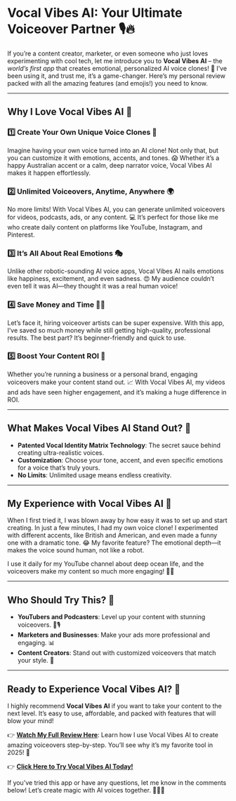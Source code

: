 # **Vocal Vibes AI: Your Ultimate Voiceover Partner 🎙️🔥**

If you’re a content creator, marketer, or even someone who just loves experimenting with cool tech, let me introduce you to **Vocal Vibes AI** – the *world’s first app* that creates emotional, personalized AI voice clones! 🤩 I’ve been using it, and trust me, it’s a game-changer. Here’s my personal review packed with all the amazing features (and emojis!) you need to know.  

---

## **Why I Love Vocal Vibes AI 💖**  

### 1️⃣ **Create Your Own Unique Voice Clones 🎤**  
Imagine having your own voice turned into an AI clone! Not only that, but you can customize it with emotions, accents, and tones. 😱 Whether it’s a happy Australian accent or a calm, deep narrator voice, Vocal Vibes AI makes it happen effortlessly.  

### 2️⃣ **Unlimited Voiceovers, Anytime, Anywhere 🌍**  
No more limits! With Vocal Vibes AI, you can generate unlimited voiceovers for videos, podcasts, ads, or any content. 💻 It’s perfect for those like me who create daily content on platforms like YouTube, Instagram, and Pinterest.  

### 3️⃣ **It’s All About Real Emotions 🎭**  
Unlike other robotic-sounding AI voice apps, Vocal Vibes AI nails emotions like happiness, excitement, and even sadness. 😍 My audience couldn’t even tell it was AI—they thought it was a real human voice!  

### 4️⃣ **Save Money and Time 💸⏰**  
Let’s face it, hiring voiceover artists can be super expensive. With this app, I’ve saved so much money while still getting high-quality, professional results. The best part? It’s beginner-friendly and quick to use.  

### 5️⃣ **Boost Your Content ROI 🚀**  
Whether you’re running a business or a personal brand, engaging voiceovers make your content stand out. 📈 With Vocal Vibes AI, my videos and ads have seen higher engagement, and it’s making a huge difference in ROI.  

---

## **What Makes Vocal Vibes AI Stand Out? 🌟**  

- **Patented Vocal Identity Matrix Technology**: The secret sauce behind creating ultra-realistic voices.  
- **Customization**: Choose your tone, accent, and even specific emotions for a voice that’s truly yours.  
- **No Limits**: Unlimited usage means endless creativity.  

---

## **My Experience with Vocal Vibes AI 📝**  

When I first tried it, I was blown away by how easy it was to set up and start creating. In just a few minutes, I had my own voice clone! I experimented with different accents, like British and American, and even made a funny one with a dramatic tone. 😂 My favorite feature? The emotional depth—it makes the voice sound human, not like a robot.  

I use it daily for my YouTube channel about deep ocean life, and the voiceovers make my content so much more engaging! 🌊✨  

---

## **Who Should Try This? 🤔**  

- **YouTubers and Podcasters**: Level up your content with stunning voiceovers. 🎥🎙️  
- **Marketers and Businesses**: Make your ads more professional and engaging. 📊  
- **Content Creators**: Stand out with customized voiceovers that match your style. 🎨  

---

## **Ready to Experience Vocal Vibes AI? 🤩**  

I highly recommend **Vocal Vibes AI** if you want to take your content to the next level. It’s easy to use, affordable, and packed with features that will blow your mind!  

👉 **[Watch My Full Review Here](https://digitalproducts255.blogspot.com/2025/01/vocal-vibes-ai.html)**: Learn how I use Vocal Vibes AI to create amazing voiceovers step-by-step. You’ll see why it’s my favorite tool in 2025! 🎥  

👉 **[Click Here to Try Vocal Vibes AI Today!](https://digitalproducts255.blogspot.com/2025/01/vocal-vibes-ai.html)**  

If you’ve tried this app or have any questions, let me know in the comments below! Let’s create magic with AI voices together. 💬🎤✨  

